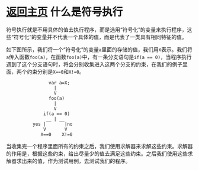 [返回主页](../README.md)
什么是符号执行
=========================
符号执行就是不用具体的值去执行程序，而是选用“符号化”的变量来执行程序，这些“符号化”的变量并不代表一个具体的值，而是代表了一类具有相同特征的值。

如下图所示，我们将一个“符号化”的变量`a`里面的存储的值，我们用`X`表示。我们将`a`传入函数`foo(a)`，在函数`foo(a)`中，有一条分支语句是`if(a == 0)`，当程序执行遇到了这个分支语句时，将会分别收集进入这两个分支的约束，在我们的例子里面，两个约束分别是`X==0`和`X!=0`。

                    var a=X; 
                      |
                      V
                    foo(a)
                      |
                      V
                  if(a == 0)
                   __ | __
              yes |       |no
                  V       V 
                 X==0    X!=0
                 
当收集完一个程序里面所有的约束之后，我们使用求解器来求解这些约束。求解器的作用是，根据这些约束，给出尽量少的值去满足这些约束。之后我们使用这些求解器求出来的值，作为测试用例，去测试我们的程序。
